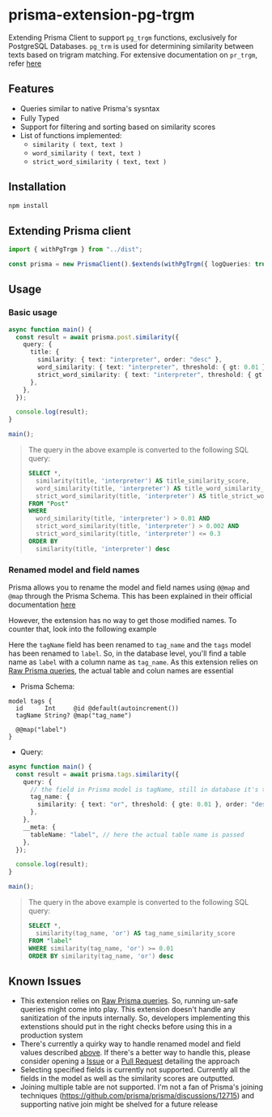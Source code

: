 # prisma-extension-pg-trgm

Extending Prisma Client to support `pg_trgm` functions, exclusively for PostgreSQL Databases. `pg_trm` is used for determining similarity between texts based on trigram matching. For extensive documentation on `pr_trgm`, refer [here](https://www.postgresql.org/docs/current/pgtrgm.html)

## Features

- Queries similar to native Prisma's sysntax
- Fully Typed <img src="https://www.typescriptlang.org/favicon-32x32.png" height="16" width="16" alt="" />
- Support for filtering and sorting based on similarity scores
- List of functions implemented:
  - `similarity ( text, text )`
  - `word_similarity ( text, text )`
  - `strict_word_similarity ( text, text )`

## Installation

```sh
npm install
```

## Extending Prisma client

```ts
import { withPgTrgm } from "../dist";

const prisma = new PrismaClient().$extends(withPgTrgm({ logQueries: true }));
```

## Usage

### Basic usage

```ts
async function main() {
  const result = await prisma.post.similarity({
    query: {
      title: {
        similarity: { text: "interpreter", order: "desc" },
        word_similarity: { text: "interpreter", threshold: { gt: 0.01 } },
        strict_word_similarity: { text: "interpreter", threshold: { gt: 0.002, lte: 0.3 } },
      },
    },
  });

  console.log(result);
}

main();
```

> The query in the above example is converted to the following SQL query:
>
> ```sql
> SELECT *,
>   similarity(title, 'interpreter') AS title_similarity_score,
>   word_similarity(title, 'interpreter') AS title_word_similarity_score,
>   strict_word_similarity(title, 'interpreter') AS title_strict_word_similarity_score
> FROM "Post"
> WHERE
>   word_similarity(title, 'interpreter') > 0.01 AND
>   strict_word_similarity(title, 'interpreter') > 0.002 AND
>   strict_word_similarity(title, 'interpreter') <= 0.3
> ORDER BY
>   similarity(title, 'interpreter') desc
> ```

### Renamed model and field names

Prisma allows you to rename the model and field names using `@@map` and `@map` through the Prisma Schema. This has been explained in their official documentation [here](https://www.prisma.io/docs/concepts/components/prisma-client/working-with-prismaclient/use-custom-model-and-field-names#using-map-and-map-to-rename-fields-and-models-in-the-prisma-client-api)

However, the extension has no way to get those modified names. To counter that, look into the following example

Here the `tagName` field has been renamed to `tag_name` and the `tags` model has been renamed to `label`. So, in the database level, you'll find a table name as `label` with a column name as `tag_name`. As this extension relies on [Raw Prisma queries](https://www.prisma.io/docs/concepts/components/prisma-client/raw-database-access#queryrawunsafe), the actual table and colun names are essential

- Prisma Schema:

```prisma
model tags {
  id      Int     @id @default(autoincrement())
  tagName String? @map("tag_name")

  @@map("label")
}
```

- Query:

```ts
async function main() {
  const result = await prisma.tags.similarity({
    query: {
      // the field in Prisma model is tagName, still in database it's tag_name
      tag_name: {
        similarity: { text: "or", threshold: { gte: 0.01 }, order: "desc" },
      },
    },
    __meta: {
      tableName: "label", // here the actual table name is passed
    },
  });

  console.log(result);
}

main();
```

> The query in the above example is converted to the following SQL query:
>
> ```sql
> SELECT *,
>   similarity(tag_name, 'or') AS tag_name_similarity_score
> FROM "label"
> WHERE similarity(tag_name, 'or') >= 0.01
> ORDER BY similarity(tag_name, 'or') desc
> ```

## Known Issues

- This extension relies on [Raw Prisma queries](https://www.prisma.io/docs/concepts/components/prisma-client/raw-database-access#queryrawunsafe). So, running un-safe queries might come into play. This extension doesn't handle any sanitization of the inputs internally. So, developers implementing this extenstions should put in the right checks before using this in a production system
- There's currently a quirky way to handle renamed model and field values described [above](#renamed-model-and-field-names). If there's a better way to handle this, please consider opening a [Issue](https://github.com/Kinjalrk2k/prisma-extension-pg-trgm/issues/new) or a [Pull Request](https://github.com/Kinjalrk2k/prisma-extension-pg-trgm/pulls) detailing the approach
- Selecting specified fields is currently not supported. Currently all the fields in the model as well as the similarity scores are outputted.
- Joining multiple table are not supported. I'm not a fan of Prisma's joining techniques (https://github.com/prisma/prisma/discussions/12715) and supporting native join might be shelved for a future release
